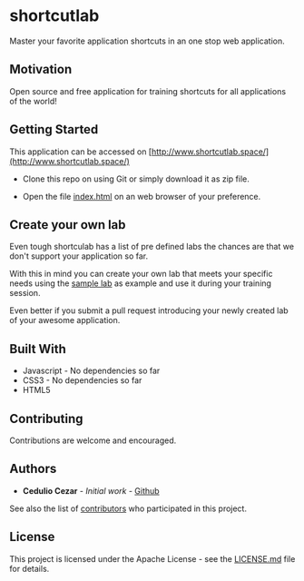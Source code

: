 # shortcutlab

Master your favorite application shortcuts in an one stop web application.

## Motivation

Open source and free application for training shortcuts for all applications of the world!

## Getting Started

This application can be accessed on [http://www.shortcutlab.space/](http://www.shortcutlab.space/)

- Clone this repo on using Git or simply download it as zip file.

- Open the file [index.html](index.html) on an web browser of your preference.

## Create your own lab

Even tough shortculab has a list of pre defined labs the chances are that we don't support your application so far.

With this in mind you can create your own lab that meets your specific needs using the [sample lab](labs/sample_1.0.0_all.lab) as example and use it during your training session.

Even better if you submit a pull request introducing your newly created lab of your awesome application.

## Built With

- Javascript - No dependencies so far
- CSS3 - No dependencies so far
- HTML5

## Contributing

Contributions are welcome and encouraged.

## Authors

- **Cedulio Cezar** - _Initial work_ - [Github](https://github.com/ceduliocezar)

See also the list of [contributors](https://github.com/ceduliocezar/shortcutlab/graphs/contributors) who participated in this project.

## License

This project is licensed under the Apache License - see the [LICENSE.md](LICENSE.md) file for details.
